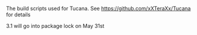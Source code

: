 The build scripts used for Tucana.  See https://github.com/xXTeraXx/Tucana for details

3.1 will go into package lock on May 31st
